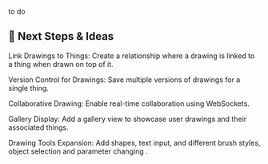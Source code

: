 to do
## 🧠 Next Steps & Ideas
Link Drawings to Things:
Create a relationship where a drawing is linked to a thing when drawn on top of it.

Version Control for Drawings:
Save multiple versions of drawings for a single thing.

Collaborative Drawing:
Enable real-time collaboration using WebSockets.

Gallery Display:
Add a gallery view to showcase user drawings and their associated things.

Drawing Tools Expansion:
Add shapes, text input, and different brush styles, object selection and parameter changing .

